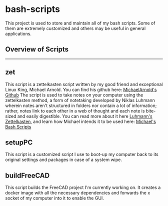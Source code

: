 # bash-scripts

This project is used to store and maintain all of my bash scripts. Some of them are extremely customized and others may be useful in general applications.

## Overview of Scripts

---
## zet
This script is a zettelkasten script written by my good friend and exceptional Linux King, Michael Arnold. You can find his github here: [MichaelArnold's Github](https://github.com/michaelarn0ld/michaelarn0ld)
The script is used to take notes on your computer using the zettelkasten method, a form of notetaking developed by Niklas Luhmann wherein notes aren't structured in folders nor contain a lot of information; rather, notes link to each other in a web of thought and each note is bite-sized and easily digestible. You can read more about it here [Luhmann's Zettelkasten](https://zettelkasten.de/introduction/), and learn how Michael intends it to be used here: [Michael's Bash Scripts](https://gitlab.com/michaelarn0ld/bash-scripts-macos)

## setupPC
This script is a customized script I use to boot-up my computer back to its original settings and packages in case of a system wipe.

## buildFreeCAD
This script builds the FreeCAD project I'm currently working on. It creates a docker image with all the necessary dependencies and forwards the x socket of my computer into it to enable the GUI.
